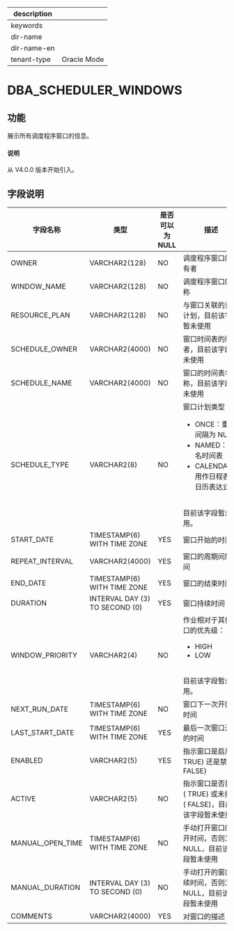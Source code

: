 |description||
|---|---|
|keywords||
|dir-name||
|dir-name-en||
|tenant-type|Oracle Mode|

# DBA_SCHEDULER_WINDOWS

## 功能

展示所有调度程序窗口的信息。

<main id="notice" type='explain'>
  <h4>说明</h4>
  <p>从 V4.0.0 版本开始引入。</p>
</main>

## 字段说明

| 字段名称          | 类型          | 是否可以为 NULL | 描述              |
|------------------|---------------|----------------|-------------------|
| OWNER            | VARCHAR2(128)                  | NO   | 调度程序窗口的所有者    |
| WINDOW_NAME      | VARCHAR2(128)                  | NO   | 调度程序窗口的名称  |
| RESOURCE_PLAN    | VARCHAR2(128)                  | NO   | 与窗口关联的资源计划，目前该字段暂未使用   |
| SCHEDULE_OWNER   | VARCHAR2(4000)                 | NO   | 窗口时间表的所有者，目前该字段暂未使用   |
| SCHEDULE_NAME    | VARCHAR2(4000)                 | NO   | 窗口的时间表名称，目前该字段暂未使用   |
| SCHEDULE_TYPE    | VARCHAR2(8)                    | NO   | 窗口计划类型：<ul><li>ONCE：重复间隔为 NULL</li><li>NAMED：命名时间表</li><li>CALENDAR：用作日程表的日历表达式</li></ul></br>目前该字段暂未使用。 |
| START_DATE       | TIMESTAMP(6) WITH TIME ZONE    | YES  | 窗口开始的时间 |
| REPEAT_INTERVAL  | VARCHAR2(4000)                 | YES  | 窗口的周期间隔时间|
| END_DATE         | TIMESTAMP(6) WITH TIME ZONE    | YES  | 窗口的结束时间|
| DURATION         | INTERVAL DAY (3) TO SECOND (0) | YES  | 窗口持续时间    |
| WINDOW_PRIORITY  | VARCHAR2(4)                    | NO   | 作业相对于其他窗口的优先级：<ul><li>HIGH</li><li>LOW</li></ul> </br>目前该字段暂未使用。|
| NEXT_RUN_DATE    | TIMESTAMP(6) WITH TIME ZONE    | NO   | 窗口下一次开始的时间 |
| LAST_START_DATE  | TIMESTAMP(6) WITH TIME ZONE    | YES  | 最后一次窗口开始的时间|
| ENABLED          | VARCHAR2(5)                    | YES  | 指示窗口是启用 ( TRUE) 还是禁用 ( FALSE)    |
| ACTIVE           | VARCHAR2(5)                    | NO   | 指示窗口是否打开 ( TRUE) 或未打开 ( FALSE)，目前该字段暂未使用      |
| MANUAL_OPEN_TIME | TIMESTAMP(6) WITH TIME ZONE    | NO   | 手动打开窗口的打开时间，否则为 NULL，目前该字段暂未使用      |
| MANUAL_DURATION  | INTERVAL DAY (3) TO SECOND (0) | NO   | 手动打开的窗口持续时间，否则为 NULL，目前该字段暂未使用    |
| COMMENTS         | VARCHAR2(4000)                 | YES  | 对窗口的描述   |

